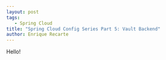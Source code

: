```yaml
---
layout: post
tags: 
   - Spring Cloud
title: "Spring Cloud Config Series Part 5: Vault Backend"
author: Enrique Recarte
---
```


Hello!
